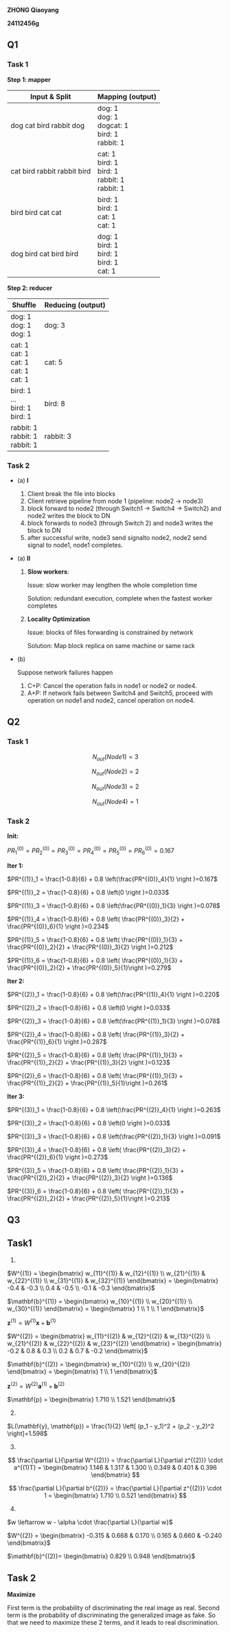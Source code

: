 **ZHONG Qiaoyang**

**24112456g**

## Q1

### Task 1

**Step 1: mapper**

| Input & Split               | Mapping (output)                                             |
| --------------------------- | ------------------------------------------------------------ |
| dog cat bird rabbit dog     | dog: 1<br />dog: 1<br />dogcat: 1<br />bird: 1<br />rabbit: 1 |
| cat bird rabbit rabbit bird | cat: 1<br />bird: 1<br />bird: 1<br />rabbit: 1<br />rabbit: 1 |
| bird bird cat cat           | bird: 1<br />bird: 1<br />cat: 1<br />cat: 1                 |
| dog bird cat bird bird      | dog: 1<br />bird: 1<br />bird: 1<br />bird: 1<br />cat: 1    |

**Step 2: reducer**

| Shuffle                                                | Reducing (output) |
| ------------------------------------------------------ | ----------------- |
| dog: 1<br />dog: 1<br />dog: 1                         | dog: 3            |
| cat: 1<br />cat: 1<br />cat: 1<br />cat: 1<br />cat: 1 | cat: 5            |
| bird: 1<br />...<br />bird: 1<br />bird: 1             | bird: 8           |
| rabbit: 1<br />rabbit: 1<br />rabbit: 1                | rabbit: 3         |

### Task 2

* (a) **I**
    1. Client break the file into blocks
    2. Client retrieve pipeline from node 1 (pipeline: node2 -> node3)
    3. block forward to node2 (through Switch1 -> Switch4 -> Switch2) and node2 writes the block to DN
    4. block forwards to node3 (through Switch 2) and node3 writes the block to DN
    5. after successful write, node3 send signalto node2, node2 send signal to node1, node1 completes.

* (a) **II**

    1. **Slow workers**: 

        Issue: slow worker may lengthen the whole completion time

        Solution: redundant execution, complete when the fastest worker completes 

    2. **Locality Optimization**

        Issue: blocks of files forwarding is constrained by network

        Solution: Map block replica on same machine or same rack

* (b)

    Suppose network failures happen

    1. C+P: Cancel the operation fails in node1 or node2 or node4.
    2. A+P: If network fails between Switch4 and Switch5, proceed with operation on node1 and node2, cancel operation on node4.

## Q2

### Task 1

$$N_{out}(Node 1) = 3$$

$$N_{out}(Node 2) = 2$$

$$N_{out}(Node 3) = 2$$

$$N_{out}(Node 4) = 1$$

### Task 2

**Init:**

$PR_1^{(0)} = PR_2^{(0)} = PR_3^{(0)} = PR_4^{(0)} = PR_5^{(0)} = PR_6^{(0)} = 0.167$

**Iter 1:**

$PR^{(1)}_1 = \frac{1-0.8}{6} + 0.8 \left(\frac{PR^{(0)}_4}{1} \right )=0.167$

$PR^{(1)}_2 = \frac{1-0.8}{6} + 0.8 \left(0 \right )=0.033$

$PR^{(1)}_3 = \frac{1-0.8}{6} + 0.8 \left(\frac{PR^{(0)}_1}{3} \right )=0.078$

$PR^{(1)}_4 = \frac{1-0.8}{6} + 0.8 \left( \frac{PR^{(0)}_3}{2} + \frac{PR^{(0)}_6}{1} \right )=0.234$

$PR^{(1)}_5 = \frac{1-0.8}{6} + 0.8 \left( \frac{PR^{(0)}_1}{3} + \frac{PR^{(0)}_2}{2}  + \frac{PR^{(0)}_3}{2} \right )=0.212$

$PR^{(1)}_6 = \frac{1-0.8}{6} + 0.8 \left( \frac{PR^{(0)}_1}{3} + \frac{PR^{(0)}_2}{2} + \frac{PR^{(0)}_5}{1}\right )=0.279$

**Iter 2:**

$PR^{(2)}_1 = \frac{1-0.8}{6} + 0.8 \left(\frac{PR^{(1)}_4}{1} \right )=0.220$

$PR^{(2)}_2 = \frac{1-0.8}{6} + 0.8 \left(0 \right )=0.033$

$PR^{(2)}_3 = \frac{1-0.8}{6} + 0.8 \left(\frac{PR^{(1)}_1}{3} \right )=0.078$

$PR^{(2)}_4 = \frac{1-0.8}{6} + 0.8 \left( \frac{PR^{(1)}_3}{2} + \frac{PR^{(1)}_6}{1} \right )=0.287$

$PR^{(2)}_5 = \frac{1-0.8}{6} + 0.8 \left( \frac{PR^{(1)}_1}{3} + \frac{PR^{(1)}_2}{2}  + \frac{PR^{(1)}_3}{2} \right )=0.123$

$PR^{(2)}_6 = \frac{1-0.8}{6} + 0.8 \left( \frac{PR^{(1)}_1}{3} + \frac{PR^{(1)}_2}{2} + \frac{PR^{(1)}_5}{1}\right )=0.261$

**Iter 3:**

$PR^{(3)}_1 = \frac{1-0.8}{6} + 0.8 \left(\frac{PR^{(2)}_4}{1} \right )=0.263$

$PR^{(3)}_2 = \frac{1-0.8}{6} + 0.8 \left(0 \right )=0.033$

$PR^{(3)}_3 = \frac{1-0.8}{6} + 0.8 \left(\frac{PR^{(2)}_1}{3} \right )=0.091$

$PR^{(3)}_4 = \frac{1-0.8}{6} + 0.8 \left( \frac{PR^{(2)}_3}{2} + \frac{PR^{(2)}_6}{1} \right )=0.273$

$PR^{(3)}_5 = \frac{1-0.8}{6} + 0.8 \left( \frac{PR^{(2)}_1}{3} + \frac{PR^{(2)}_2}{2}  + \frac{PR^{(2)}_3}{2} \right )=0.136$

$PR^{(3)}_6 = \frac{1-0.8}{6} + 0.8 \left( \frac{PR^{(2)}_1}{3} + \frac{PR^{(2)}_2}{2} + \frac{PR^{(2)}_5}{1}\right )=0.213$

## Q3

## Task1

1. 

$W^{(1)} =  \begin{bmatrix} w_{11}^{(1)} & w_{12}^{(1)} \\ w_{21}^{(1)} & w_{22}^{(1)} \\ w_{31}^{(1)} & w_{32}^{(1)} \end{bmatrix} = \begin{bmatrix} -0.4 & -0.3 \\ 0.4 & -0.5 \\ -0.1 & -0.3 \end{bmatrix}$

$\mathbf{b}^{(1)} =  \begin{bmatrix} w_{10}^{(1)} \\ w_{20}^{(1)} \\ w_{30}^{(1)} \end{bmatrix} = \begin{bmatrix} 1 \\ 1 \\ 1 \end{bmatrix}$

$\mathbf{z}^{(1)} = W^{(1)} \mathbf{x} + \mathbf{b}^{(1)}$

$W^{(2)} =  \begin{bmatrix} w_{11}^{(2)} & w_{12}^{(2)} & w_{13}^{(2)} \\ w_{21}^{(2)} & w_{22}^{(2)} & w_{23}^{(2)} \end{bmatrix} = \begin{bmatrix} -0.2 & 0.8 & 0.3 \\ 0.2 & 0.7 & -0.2 \end{bmatrix}$

$\mathbf{b}^{(2)} =  \begin{bmatrix} w_{10}^{(2)} \\ w_{20}^{(2)} \end{bmatrix} = \begin{bmatrix} 1 \\ 1 \end{bmatrix}$

$\mathbf{z}^{(2)} = W^{(2)} \mathbf{a}^{(1)} + \mathbf{b}^{(2)}$

$\mathbf{p} = \begin{bmatrix} 1.710 \\ 1.521 \end{bmatrix}$

2. 

$L(\mathbf{y}, \mathbf{p}) = \frac{1}{2} \left[ (p_1 - y_1)^2 + (p_2 - y_2)^2 \right]=1.598$

3. 

$$
\frac{\partial L}{\partial W^{(2)}} = \frac{\partial L}{\partial z^{(2)}} \cdot a^{(1)T} = \begin{bmatrix} 1.146 & 1.317 & 1.300 \\ 0.349 & 0.401 & 0.396 \end{bmatrix}
$$

$$
\frac{\partial L}{\partial b^{(2)}} = \frac{\partial L}{\partial z^{(2)}} \cdot 1 = \begin{bmatrix} 1.710 \\ 0.521 \end{bmatrix}
$$

4. 

$w \leftarrow w - \alpha \cdot \frac{\partial L}{\partial w}$

$W^{(2)} = \begin{bmatrix} -0.315 & 0.668 & 0.170 \\ 0.165 & 0.660 & -0.240 \end{bmatrix}$

$\mathbf{b}^{(2)}= \begin{bmatrix} 0.829 \\ 0.948 \end{bmatrix}$

## Task 2

**Maximize**

First term is the probability of discriminating the real image as real. Second term is the probability of discriminating the generalized image as fake. So that we need to maximize these 2 terms, and it leads to real discrimination. 